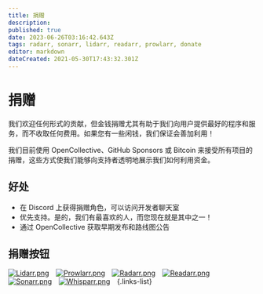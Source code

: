 ```yaml
---
title: 捐赠
description: 
published: true
date: 2023-06-26T03:16:42.643Z
tags: radarr, sonarr, lidarr, readarr, prowlarr, donate
editor: markdown
dateCreated: 2021-05-30T17:43:32.301Z
---
```


# 捐赠

我们欢迎任何形式的贡献，但金钱捐赠尤其有助于我们向用户提供最好的程序和服务，而不收取任何费用。如果您有一些闲钱，我们保证会善加利用！

我们目前使用 OpenCollective、GitHub Sponsors 或 Bitcoin 来接受所有项目的捐赠，这些方式使我们能够向支持者透明地展示我们如何利用资金。

## 好处

- 在 Discord 上获得捐赠角色，可以访问开发者聊天室
- 优先支持。是的，我们有最喜欢的人，而您现在就是其中之一！
- 通过 OpenCollective 获取早期发布和路线图公告

## 捐赠按钮

[![Lidarr.png](/assets/lidarr/logos/48.png)](https://lidarr.audio/donate)&emsp;[![Prowlarr.png](/assets/prowlarr/logos/48.png)](https://prowlarr.com/donate)&emsp;[![Radarr.png](/assets/radarr/logos/48.png)](https://radarr.video/donate)&emsp;[![Readarr.png](/assets/readarr/logos/48.png)](https://readarr.com/donate)&emsp;[![Sonarr.png](/assets/sonarr/logos/48.png)](https://sonarr.tv/donate)&emsp;[![Whisparr.png](/assets/whisparr/logos/48.png)](https://whisparr.com/donate)&emsp;{.links-list}
